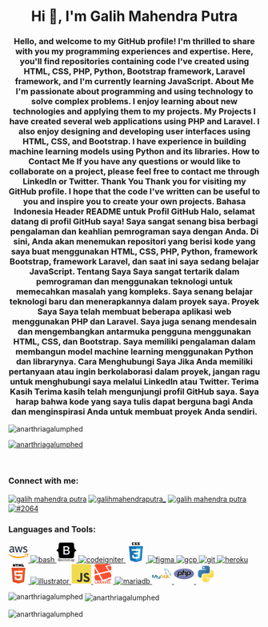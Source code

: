 <h1 align="center">Hi 👋, I'm Galih Mahendra Putra</h1>
<h3 align="center">Hello, and welcome to my GitHub profile! I'm thrilled to share with you my programming experiences and expertise. Here, you'll find repositories containing code I've created using HTML, CSS, PHP, Python, Bootstrap framework, Laravel framework, and I'm currently learning JavaScript. About Me I'm passionate about programming and using technology to solve complex problems. I enjoy learning about new technologies and applying them to my projects. My Projects I have created several web applications using PHP and Laravel. I also enjoy designing and developing user interfaces using HTML, CSS, and Bootstrap. I have experience in building machine learning models using Python and its libraries. How to Contact Me If you have any questions or would like to collaborate on a project, please feel free to contact me through LinkedIn or Twitter. Thank You Thank you for visiting my GitHub profile. I hope that the code I've written can be useful to you and inspire you to create your own projects. Bahasa Indonesia Header README untuk Profil GitHub Halo, selamat datang di profil GitHub saya! Saya sangat senang bisa berbagi pengalaman dan keahlian pemrograman saya dengan Anda. Di sini, Anda akan menemukan repositori yang berisi kode yang saya buat menggunakan HTML, CSS, PHP, Python, framework Bootstrap, framework Laravel, dan saat ini saya sedang belajar JavaScript. Tentang Saya Saya sangat tertarik dalam pemrograman dan menggunakan teknologi untuk memecahkan masalah yang kompleks. Saya senang belajar teknologi baru dan menerapkannya dalam proyek saya. Proyek Saya Saya telah membuat beberapa aplikasi web menggunakan PHP dan Laravel. Saya juga senang mendesain dan mengembangkan antarmuka pengguna menggunakan HTML, CSS, dan Bootstrap. Saya memiliki pengalaman dalam membangun model machine learning menggunakan Python dan librarynya. Cara Menghubungi Saya Jika Anda memiliki pertanyaan atau ingin berkolaborasi dalam proyek, jangan ragu untuk menghubungi saya melalui LinkedIn atau Twitter. Terima Kasih Terima kasih telah mengunjungi profil GitHub saya. Saya harap bahwa kode yang saya tulis dapat berguna bagi Anda dan menginspirasi Anda untuk membuat proyek Anda sendiri.</h3>

<p align="left"> <img src="https://komarev.com/ghpvc/?username=anarthriagalumphed&label=Profile%20views&color=0e75b6&style=flat" alt="anarthriagalumphed" /> </p>

<p align="left"> <a href="https://github.com/ryo-ma/github-profile-trophy"><img src="https://github-profile-trophy.vercel.app/?username=anarthriagalumphed" alt="anarthriagalumphed" /></a> </p>

<p align="left"> <a href="https://twitter.com/" target="blank"><img src="https://img.shields.io/twitter/follow/?logo=twitter&style=for-the-badge" alt="" /></a> </p>

<h3 align="left">Connect with me:</h3>
<p align="left">
<a href="https://linkedin.com/in/galih mahendra putra" target="blank"><img align="center" src="https://raw.githubusercontent.com/rahuldkjain/github-profile-readme-generator/master/src/images/icons/Social/linked-in-alt.svg" alt="galih mahendra putra" height="30" width="40" /></a>
<a href="https://instagram.com/galihmahendraputra_" target="blank"><img align="center" src="https://raw.githubusercontent.com/rahuldkjain/github-profile-readme-generator/master/src/images/icons/Social/instagram.svg" alt="galihmahendraputra_" height="30" width="40" /></a>
<a href="https://www.youtube.com/c/galih mahendra putra" target="blank"><img align="center" src="https://raw.githubusercontent.com/rahuldkjain/github-profile-readme-generator/master/src/images/icons/Social/youtube.svg" alt="galih mahendra putra" height="30" width="40" /></a>
<a href="https://discord.gg/#2064" target="blank"><img align="center" src="https://raw.githubusercontent.com/rahuldkjain/github-profile-readme-generator/master/src/images/icons/Social/discord.svg" alt="#2064" height="30" width="40" /></a>
</p>

<h3 align="left">Languages and Tools:</h3>
<p align="left"> <a href="https://aws.amazon.com" target="_blank" rel="noreferrer"> <img src="https://raw.githubusercontent.com/devicons/devicon/master/icons/amazonwebservices/amazonwebservices-original-wordmark.svg" alt="aws" width="40" height="40"/> </a> <a href="https://www.gnu.org/software/bash/" target="_blank" rel="noreferrer"> <img src="https://www.vectorlogo.zone/logos/gnu_bash/gnu_bash-icon.svg" alt="bash" width="40" height="40"/> </a> <a href="https://getbootstrap.com" target="_blank" rel="noreferrer"> <img src="https://raw.githubusercontent.com/devicons/devicon/master/icons/bootstrap/bootstrap-plain-wordmark.svg" alt="bootstrap" width="40" height="40"/> </a> <a href="https://codeigniter.com" target="_blank" rel="noreferrer"> <img src="https://cdn.worldvectorlogo.com/logos/codeigniter.svg" alt="codeigniter" width="40" height="40"/> </a> <a href="https://www.w3schools.com/css/" target="_blank" rel="noreferrer"> <img src="https://raw.githubusercontent.com/devicons/devicon/master/icons/css3/css3-original-wordmark.svg" alt="css3" width="40" height="40"/> </a> <a href="https://www.figma.com/" target="_blank" rel="noreferrer"> <img src="https://www.vectorlogo.zone/logos/figma/figma-icon.svg" alt="figma" width="40" height="40"/> </a> <a href="https://cloud.google.com" target="_blank" rel="noreferrer"> <img src="https://www.vectorlogo.zone/logos/google_cloud/google_cloud-icon.svg" alt="gcp" width="40" height="40"/> </a> <a href="https://git-scm.com/" target="_blank" rel="noreferrer"> <img src="https://www.vectorlogo.zone/logos/git-scm/git-scm-icon.svg" alt="git" width="40" height="40"/> </a> <a href="https://heroku.com" target="_blank" rel="noreferrer"> <img src="https://www.vectorlogo.zone/logos/heroku/heroku-icon.svg" alt="heroku" width="40" height="40"/> </a> <a href="https://www.w3.org/html/" target="_blank" rel="noreferrer"> <img src="https://raw.githubusercontent.com/devicons/devicon/master/icons/html5/html5-original-wordmark.svg" alt="html5" width="40" height="40"/> </a> <a href="https://www.adobe.com/in/products/illustrator.html" target="_blank" rel="noreferrer"> <img src="https://www.vectorlogo.zone/logos/adobe_illustrator/adobe_illustrator-icon.svg" alt="illustrator" width="40" height="40"/> </a> <a href="https://developer.mozilla.org/en-US/docs/Web/JavaScript" target="_blank" rel="noreferrer"> <img src="https://raw.githubusercontent.com/devicons/devicon/master/icons/javascript/javascript-original.svg" alt="javascript" width="40" height="40"/> </a> <a href="https://laravel.com/" target="_blank" rel="noreferrer"> <img src="https://raw.githubusercontent.com/devicons/devicon/master/icons/laravel/laravel-plain-wordmark.svg" alt="laravel" width="40" height="40"/> </a> <a href="https://mariadb.org/" target="_blank" rel="noreferrer"> <img src="https://www.vectorlogo.zone/logos/mariadb/mariadb-icon.svg" alt="mariadb" width="40" height="40"/> </a> <a href="https://www.mysql.com/" target="_blank" rel="noreferrer"> <img src="https://raw.githubusercontent.com/devicons/devicon/master/icons/mysql/mysql-original-wordmark.svg" alt="mysql" width="40" height="40"/> </a> <a href="https://www.php.net" target="_blank" rel="noreferrer"> <img src="https://raw.githubusercontent.com/devicons/devicon/master/icons/php/php-original.svg" alt="php" width="40" height="40"/> </a> <a href="https://www.python.org" target="_blank" rel="noreferrer"> <img src="https://raw.githubusercontent.com/devicons/devicon/master/icons/python/python-original.svg" alt="python" width="40" height="40"/> </a> </p>

<p><img align="left" src="https://github-readme-stats.vercel.app/api/top-langs?username=anarthriagalumphed&show_icons=true&locale=en&layout=compact" alt="anarthriagalumphed" /></p>

<p>&nbsp;<img align="center" src="https://github-readme-stats.vercel.app/api?username=anarthriagalumphed&show_icons=true&locale=en" alt="anarthriagalumphed" /></p>

<p><img align="center" src="https://github-readme-streak-stats.herokuapp.com/?user=anarthriagalumphed&" alt="anarthriagalumphed" /></p>

